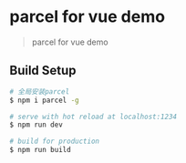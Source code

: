# parcel for vue demo

> parcel for vue demo

## Build Setup

``` bash
# 全局安装parcel
$ npm i parcel -g

# serve with hot reload at localhost:1234
$ npm run dev

# build for production
$ npm run build

```
